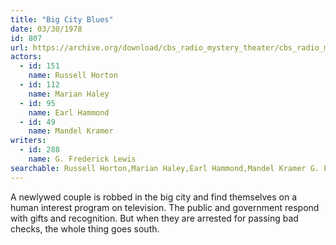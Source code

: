 ```yaml
---
title: "Big City Blues"
date: 03/30/1978
id: 807
url: https://archive.org/download/cbs_radio_mystery_theater/cbs_radio_mystery_theater-0801-0850.zip/cbs_radio_mystery_theater-0801-0850%2Fcbsrmt_0807_big_city_blues.mp3
actors:  
  - id: 151
    name: Russell Horton  
  - id: 112
    name: Marian Haley  
  - id: 95
    name: Earl Hammond  
  - id: 49
    name: Mandel Kramer
writers:  
  - id: 288
    name: G. Frederick Lewis
searchable: Russell Horton,Marian Haley,Earl Hammond,Mandel Kramer G. Frederick Lewis
---
```

A newlywed couple is robbed in the big city and find themselves on a human interest program on television. The public and government respond with gifts and recognition. But when they are arrested for passing bad checks, the whole thing goes south.